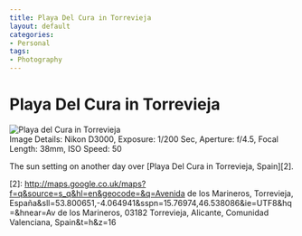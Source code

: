 ```yaml
---
title: Playa Del Cura in Torrevieja
layout: default
categories:
- Personal
tags:
- Photography
---
```

# Playa Del Cura in Torrevieja

![Playa del Cura in Torrevieja][1]  
Image Details: Nikon D3000, Exposure: 1/200 Sec, Aperture: f/4.5, Focal Length: 38mm, ISO Speed: 50

 [1]: http://www.waynemoir.com/wp-content/uploads/2011/01/Playa-del-Cura-in-Torrevieja.jpg "Playa del Cura in Torrevieja"

The sun setting on another day over [Playa Del Cura in Torrevieja, Spain][2].

 [2]: http://maps.google.co.uk/maps?f=q&source=s_q&hl=en&geocode=&q=Avenida de los Marineros, Torrevieja, España&sll=53.800651,-4.064941&sspn=15.76974,46.538086&ie=UTF8&hq=&hnear=Av de los Marineros, 03182 Torrevieja, Alicante, Comunidad Valenciana, Spain&t=h&z=16